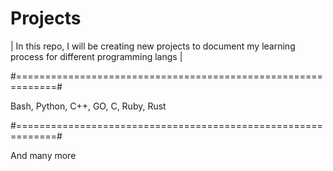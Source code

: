 # Projects

| In this repo, I will be creating new projects to document my learning process for different programming langs |

  #=============================================================#
  
  Bash,
  Python,
  C++,
  GO,
  C,
  Ruby,
  Rust
  
  #=============================================================#
  
  And many more
